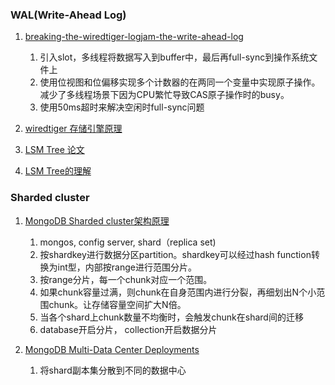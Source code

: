###  WAL(Write-Ahead Log)

1. [breaking-the-wiredtiger-logjam-the-write-ahead-log](https://engineering.mongodb.com/post/breaking-the-wiredtiger-logjam-the-write-ahead-log-1-2)

   1. 引入slot，多线程将数据写入到buffer中，最后再full-sync到操作系统文件上
   2. 使用位视图和位偏移实现多个计数器的在两同一个变量中实现原子操作。减少了多线程场景下因为CPU繁忙导致CAS原子操作时的busy。
   3. 使用50ms超时来解决空闲时full-sync问题

2. [wiredtiger 存储引擎原理](https://yq.aliyun.com/articles/255163)

3. [LSM Tree 论文](https://www.cs.umb.edu/~poneil/lsmtree.pdf)
4. [LSM Tree的理解](http://www.importnew.com/28083.html)

### Sharded cluster

1. [MongoDB Sharded cluster架构原理](https://yq.aliyun.com/articles/32434?spm=a2c4e.11153940.blogcont60096.5.4fb078ddnEXTiD)

    1. mongos, config server, shard（replica set)
    2. 按shardkey进行数据分区partition。shardkey可以经过hash function转换为int型，内部按range进行范围分片。
    3. 按range分片，每一个chunk对应一个范围。 
    4. 如果chunk容量过满，则chunk在自身范围内进行分裂，再细划出N个小范围chunk。让存储容量空间扩大N倍。
    5. 当各个shard上chunk数量不均衡时，会触发chunk在shard间的迁移
    6. database开启分片， collection开启数据分片

2. [MongoDB Multi-Data Center Deployments](http://s3.amazonaws.com/info-mongodb-com/MongoDB_Multi_Data_Center.pdf)

    1. 将shard副本集分散到不同的数据中心
    
    
   
